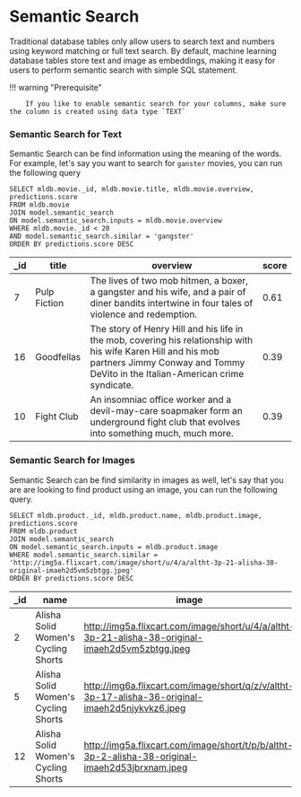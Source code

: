 # Semantic Search 

Traditional database tables only allow users to search text and numbers using keyword matching or full text search. By default, machine learning database tables store text and image as embeddings, making it easy for users to perform semantic search with simple SQL statement.

!!! warning "Prerequisite"

		If you like to enable semantic search for your columns, make sure the column is created using data type `TEXT`

### Semantic Search for Text
Semantic Search can be find information using the meaning of the words. For example, let's say you want to search for `ganster` movies, you can run the following query

```
SELECT mldb.movie._id, mldb.movie.title, mldb.movie.overview, predictions.score
FROM mldb.movie
JOIN model.semantic_search
ON model.semantic_search.inputs = mldb.movie.overview
WHERE mldb.movie._id < 20
AND model.semantic_search.similar = 'gangster'
ORDER BY predictions.score DESC
```


| _id    | title         | overview                                                                 | score    |
| -----  | -----------   | -----------------------------------------------                          | --------- |
| 7      | Pulp Fiction  | The lives of two mob hitmen, a boxer, a gangster and his wife, and a pair of diner bandits intertwine in four tales of violence and redemption. | 0.61      | 
| 16     | Goodfellas    | The story of Henry Hill and his life in the mob, covering his relationship with his wife Karen Hill and his mob partners Jimmy Conway and Tommy DeVito in the Italian-American crime syndicate. | 0.39      |
| 10     | Fight Club    | An insomniac office worker and a devil-may-care soapmaker form an underground fight club that evolves into something much, much more. | 0.39      |

### Semantic Search for Images
Semantic Search can be find similarity in images as well, let's say that you are are looking to find product using an image, you can run the following query.

```
SELECT mldb.product._id, mldb.product.name, mldb.product.image, predictions.score
FROM mldb.product
JOIN model.semantic_search
ON model.semantic_search.inputs = mldb.product.image
WHERE model.semantic_search.similar = 'http://img5a.flixcart.com/image/short/u/4/a/altht-3p-21-alisha-38-original-imaeh2d5vm5zbtgg.jpeg'
ORDER BY predictions.score DESC
```


| _id    	| name  								| image                                                                 							| score    |
| -----  	| -----------   						| -----------------------------------------------                          							| --------- |
| 2  		| Alisha Solid Women's Cycling Shorts  	| http://img5a.flixcart.com/image/short/u/4/a/altht-3p-21-alisha-38-original-imaeh2d5vm5zbtgg.jpeg 	| 0.99      | 
| 5  		| Alisha Solid Women's Cycling Shorts  	| http://img6a.flixcart.com/image/short/q/z/v/altht-3p-17-alisha-36-original-imaeh2d5njykvkz6.jpeg 	| 0.88      |
| 12  		| Alisha Solid Women's Cycling Shorts  	| http://img5a.flixcart.com/image/short/t/p/b/altht-3p-2-alisha-38-original-imaeh2d53jbrxnam.jpeg 	| 0.79      |
